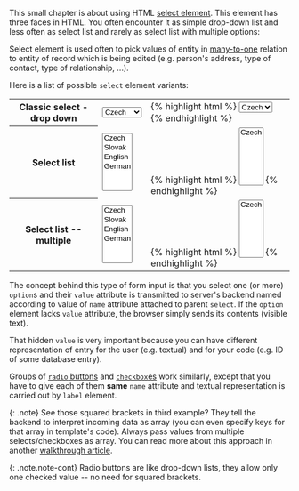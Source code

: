This small chapter is about using HTML [select element](../../html-forms/#select). This element has
three faces in HTML. You often encounter it as simple drop-down list and less often as select list and rarely
as select list with multiple options:

Select element is used often to pick values of entity in [many-to-one](/articles/database-design/#relationship-cardinality)
relation to entity of record which is being edited (e.g. person's address, type of contact, type of relationship, ...).

Here is a list of possible `select` element variants:

<table>
    <tr>
        <th>Classic select - drop down</th>
        <td>
            <select name="spoken_languages">
                <option value="cze">Czech</option>
                <option value="svk">Slovak</option>
                <option value="eng">English</option>
                <option value="ger">German</option>
            </select>
        </td>
        <td>
{% highlight html %}
<select name="spoken_languages">
    <option value="cze">Czech</option>
    ...
</select>
{% endhighlight %}
        </td>
    </tr>
    <tr>
        <th>Select list</th>
        <td>
            <select name="spoken_languages" size="6">
                <option value="cze">Czech</option>
                <option value="svk">Slovak</option>
                <option value="eng">English</option>
                <option value="ger">German</option>
            </select>
        </td>
        <td>
{% highlight html %}
<select name="spoken_languages" size="6">
    <option value="cze">Czech</option>
    ...
</select>
{% endhighlight %}
        </td>
    </tr>
    <tr>
        <th markdown="1">Select list -- multiple</th>
        <td>
            <select name="spoken_languages[]" multiple="multiple" size="6">
                <option value="cze">Czech</option>
                <option value="svk">Slovak</option>
                <option value="eng">English</option>
                <option value="ger">German</option>
            </select>
        </td>
        <td>
{% highlight html %}
<select name="spoken_languages[]" multiple="multiple" size="6">
    <option value="cze">Czech</option>
    ...
</select>
{% endhighlight %}
        </td>
    </tr>
</table>

The concept behind this type of form input is that you select one (or more) `option`s and their `value` attribute is
transmitted to server's backend named according to value of `name` attribute attached to parent `select`. If the
`option` element lacks `value` attribute, the browser simply sends its contents (visible text).

That hidden `value` is very important because you can have different representation of entry for the user (e.g. textual)
and for your code (e.g. ID of some database entry).

Groups of [`radio` buttons](../../html-forms/#radio-button) and [`checkbox`es](../../html-forms/#checkbox)
work similarly, except that you have to give each of them **same** `name` attribute and textual representation is
carried out by `label` element.

{: .note}
See those squared brackets in third example? They tell the backend to interpret incoming data as array (you can even
specify keys for that array in template's code). Always pass values from multiple selects/checkboxes as array.
You can read more about this approach in another [walkthrough article](../../passing-arrays/).

{: .note.note-cont}
Radio buttons are like drop-down lists, they allow only one checked value -- no need for squared brackets.